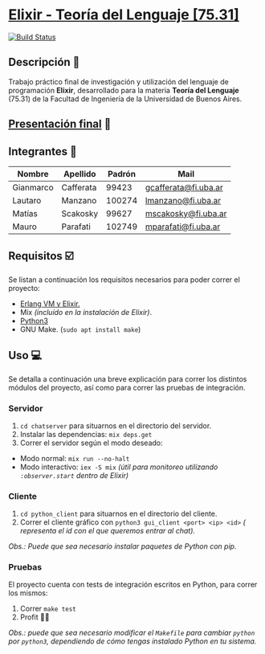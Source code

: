 # [Elixir - Teoría del Lenguaje [75.31]](https://youtu.be/Oy4rFTgthkQ)
[![Build Status](https://travis-ci.com/jian01/tp-elixir-tdl.svg?branch=master)](https://travis-ci.com/jian01/tp-elixir-tdl)

## Descripción :book:
Trabajo práctico final de investigación y utilización del lenguaje de programación **Elixir**, desarrollado para la materia **Teoría del Lenguaje** (75.31) de la Facultad de Ingeniería de la Universidad de Buenos Aires.

## [Presentación final](https://youtu.be/Oy4rFTgthkQ) :movie_camera: 

## Integrantes :busts_in_silhouette:
| Nombre | Apellido | Padrón | Mail |
|--------|----------|--------|------|
| Gianmarco | Cafferata | 99423 | gcafferata@fi.uba.ar |
| Lautaro | Manzano | 100274 | lmanzano@fi.uba.ar |
| Matías | Scakosky | 99627 | mscakosky@fi.uba.ar |
| Mauro | Parafati | 102749 | mparafati@fi.uba.ar |

## Requisitos :ballot_box_with_check:
Se listan a continuación los requisitos necesarios para poder correr el proyecto:

* [Erlang VM y Elixir.](https://elixir-lang.org/install.html)
* Mix *(incluído en la instalación de Elixir)*.
* [Python3](https://www.python.org/downloads/)
* GNU Make. (`sudo apt install make`)

## Uso :computer:
Se detalla a continuación una breve explicación para correr los distintos módulos del proyecto, así como para correr las pruebas de integración.

### Servidor

1. `cd chatserver` para situarnos en el directorio del servidor.
2. Instalar las dependencias: `mix deps.get`
3. Correr el servidor según el modo deseado:
  * Modo normal: `mix run --no-halt`
  * Modo interactivo: `iex -S mix` *(útil para monitoreo utilizando `:observer.start` dentro de Elixir)*

### Cliente

1. `cd python_client` para situarnos en el directorio del cliente.
2. Correr el cliente gráfico con `python3 gui_client <port> <ip> <id>` *(<id> representa el id con el que queremos entrar al chat).*

*Obs.: Puede que sea necesario instalar paquetes de Python con pip.*

### Pruebas
El proyecto cuenta con tests de integración escritos en Python, para correr los mismos:

1. Correr `make test`
2. Profit 🤑🔥

*Obs.: puede que sea necesario modificar el `Makefile` para cambiar `python` por `python3`, dependiendo de cómo tengas instalado Python en tu sistema.*
